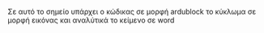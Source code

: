 Σε αυτό το σημείο υπάρχει ο κώδικας σε μορφή ardublock 
το κύκλωμα σε μορφή εικόνας 
και αναλύτικά το κείμενο σε word
